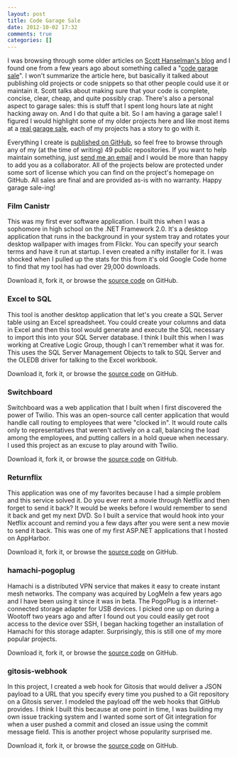 ```yaml
---
layout: post
title: Code Garage Sale
date: 2012-10-02 17:32
comments: true
categories: []
---
```

I was browsing through some older articles on <a href="http://www.hanselman.com/blog/" target="_blank">Scott Hanselman's blog</a> and I found one from a few years ago about something called a "<a href="http://www.hanselman.com/blog/GarageSalesAndGarageSaleQualityCode.aspx" target="_blank">code garage sale</a>". I won't summarize the article here, but basically it talked about publishing old projects or code snippets so that other people could use it or maintain it. Scott talks about making sure that your code is complete, concise, clear, cheap, and quite possibly crap. There's also a personal aspect to garage sales: this is stuff that I spent long hours late at night hacking away on. And I do that quite a bit. So I am having a garage sale! I figured I would highlight some of my older projects here and like most items at a <a href="http://en.wikipedia.org/wiki/Garage_sale" target="_blank">real garage sale</a>, each of my projects has a story to go with it.

Everything I create is <a href="https://github.com/mbmccormick" target="_blank">published on GitHub</a>, so feel free to browse through any of my (at the time of writing) 49 public repositories. If you want to help maintain something, just <a href="http://mbmccormick.com/contact/" target="_blank">send me an email</a> and I would be more than happy to add you as a collaborator. All of the projects below are protected under some sort of license which you can find on the project's homepage on GitHub. All sales are final and are provided as-is with no warranty. Happy garage sale-ing!
<h3>Film Canistr</h3>
This was my first ever software application. I built this when I was a sophomore in high school on the .NET Framework 2.0. It's a desktop application that runs in the background in your system tray and rotates your desktop wallpaper with images from Flickr. You can specify your search terms and have it run at startup. I even created a nifty installer for it. I was shocked when I pulled up the stats for this from it's old Google Code home to find that my tool has had over 29,000 downloads.

Download it, fork it, or browse the <a href="https://github.com/mbmccormick/film-canistr" target="_blank">source code</a> on GitHub.
<h3>Excel to SQL</h3>
This tool is another desktop application that let's you create a SQL Server table using an Excel spreadsheet. You could create your columns and data in Excel and then this tool would generate and execute the SQL necessary to import this into your SQL Server database. I think I built this when I was working at Creative Logic Group, though I can't remember what it was for. This uses the SQL Server Management Objects to talk to SQL Server and the OLEDB driver for talking to the Excel workbook.

Download it, fork it, or browse the <a href="https://github.com/mbmccormick/excel-to-sql" target="_blank">source code</a> on GitHub.
<h3>Switchboard</h3>
Switchboard was a web application that I built when I first discovered the power of Twilio. This was an open-source call center application that would handle call routing to employees that were "clocked in". It would route calls only to representatives that weren't actively on a call, balancing the load among the employees, and putting callers in a hold queue when necessary. I used this project as an excuse to play around with Twilio.

Download it, fork it, or browse the <a href="https://github.com/mbmccormick/switchboard" target="_blank">source code</a> on GitHub.
<h3><strong>Returnflix</strong></h3>
This application was one of my favorites because I had a simple problem and this service solved it. Do you ever rent a movie through Netflix and then forget to send it back? It would be weeks before I would remember to send it back and get my next DVD. So I built a service that would hook into your Netflix account and remind you a few days after you were sent a new movie to send it back. This was one of my first ASP.NET applications that I hosted on AppHarbor.

Download it, fork it, or browse the <a href="https://github.com/mbmccormick/returnflix" target="_blank">source code</a> on GitHub.
<h3>hamachi-pogoplug</h3>
Hamachi is a distributed VPN service that makes it easy to create instant mesh networks. The company was acquired by LogMeIn a few years ago and I have been using it since it was in beta. The PogoPlug is a internet-connected storage adapter for USB devices. I picked one up on during a Wootoff two years ago and after I found out you could easily get root access to the device over SSH, I began hacking together an installation of Hamachi for this storage adapter. Surprisingly, this is still one of my more popular projects.

Download it, fork it, or browse the <a href="https://github.com/mbmccormick/hamachi-pogoplug" target="_blank">source code</a> on GitHub.
<h3>gitosis-webhook</h3>
In this project, I created a web hook for Gitosis that would deliver a JSON payload to a URL that you specify every time you pushed to a Git repository on a Gitosis server. I modeled the payload off the web hooks that GitHub provides. I think I built this because at one point in time, I was building my own issue tracking system and I wanted some sort of Git integration for when a user pushed a commit and closed an issue using the commit message field. This is another project whose popularity surprised me.

Download it, fork it, or browse the <a href="https://github.com/mbmccormick/gitosis-webhook" target="_blank">source code</a> on GitHub.

